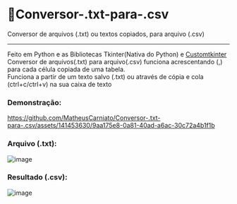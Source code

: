 # 🐍Conversor-.txt-para-.csv 
Conversor de arquivos (.txt) ou textos copiados, para arquivo (.csv)<br> 
<hr>

Feito em Python e as Bibliotecas Tkinter(Nativa do Python) e [Customtkinter](https://github.com/TomSchimansky/CustomTkinter) <br>
Conversor de arquivos(.txt) para arquivo(.csv) funciona acrescentando (,) para cada célula copiada de uma tabela. <br> 
Funciona a partir de um texto salvo (.txt) ou através de cópia e cola (ctrl+c/ctrl+v) na sua caixa de texto <br>

### Demonstração: 

https://github.com/MatheusCarniato/Conversor-.txt-para-.csv/assets/141453630/9aa175e8-0a81-40ad-a6ac-30c72a4b1f1b

### Arquivo (.txt):
![image](https://github.com/MatheusCarniato/Conversor-.txt-para-.csv/assets/141453630/406c259c-b997-425c-817d-448cb7829606)

### Resultado (.csv):
![image](https://github.com/MatheusCarniato/Conversor-.txt-para-.csv/assets/141453630/73ad8476-169c-47b8-b33f-df82d0bfc15b)
